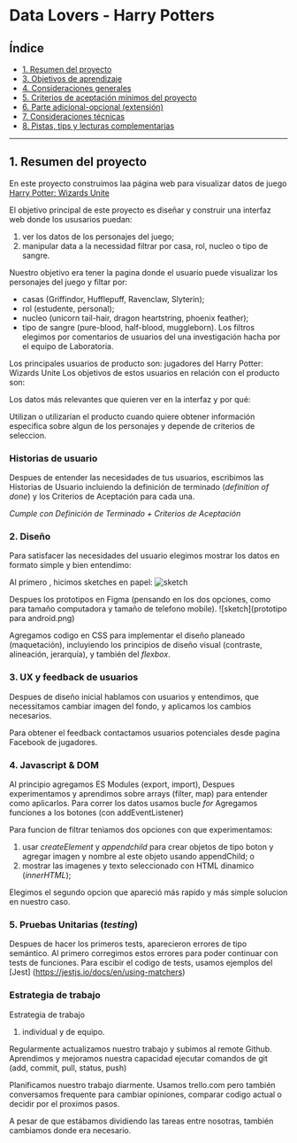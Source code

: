 # Data Lovers - Harry Potters

## Índice

* [1. Resumen del proyecto](#2-resumen-del-proyecto)
* [3. Objetivos de aprendizaje](#3-objetivos-de-aprendizaje)
* [4. Consideraciones generales](#4-consideraciones-generales)
* [5. Criterios de aceptación mínimos del proyecto](#5-criterios-de-aceptación-mínimos-del-proyecto)
* [6. Parte adicional-opcional (extensión)](#6-parte-adicional-opcional-extensión)
* [7. Consideraciones técnicas](#7-consideraciones-técnicas)
* [8. Pistas, tips y lecturas complementarias](#8-pistas-tips-y-lecturas-complementarias)

***

## 1. Resumen del proyecto

En este proyecto construimos laa página web para visualizar datos de juego [Harry Potter: Wizards Unite](https://www.wizardingworld.com)

El objetivo principal de este proyecto es diseñar y construir una interfaz web donde los ususarios puedan:
1) ver los datos de los personajes del juego;
2) manipular data a la necessidad filtrar por casa, rol, nucleo o tipo de sangre.

Nuestro objetivo era tener la pagina donde el usuario puede visualizar los personajes del juego y filtar por:
- casas (Griffindor, Hufflepuff, Ravenclaw, Slyterin);
- rol (estudente, personal);
- nucleo (unicorn tail-hair, dragon heartstring, phoenix feather);
- tipo de sangre (pure-blood, half-blood, muggleborn).
Los filtros elegimos por comentarios de usuarios del una investigación hacha por el equipo de Laboratoria. 

Los principales usuarios de producto son: jugadores del Harry Potter: Wizards Unite
Los objetivos de estos usuarios en relación con el producto son:

Los datos más relevantes que quieren ver en la interfaz y por qué:

Utilizan o utilizarían el producto cuando quiere obtener información especifica sobre algun de los personajes y depende de criterios de seleccion. 

### Historias de usuario

Despues de entender las necesidades de tus usuarios, escribimos las Historias
de Usuario incluiendo la definición de terminado (_definition of done_) y los
Criterios de Aceptación para cada una.

_Cumple con Definición de Terminado + Criterios de Aceptación_

### 2. Diseño

Para satisfacer las necesidades del usuario elegimos mostrar los datos en formato simple y bien entendimo:

Al primero , hicimos sketches en papel:
![sketch](sketch.png)

Despues los prototipos en Figma (pensando en los dos opciones, como para tamaño computadora y tamaño de telefono mobile).
![sketch](prototipo para android.png)

Agregamos codigo en CSS para implementar el diseño planeado (maquetación), incluyiendo los principios de diseño visual (contraste, alineación, jerarquía), y también del _flexbox_.

### 3. UX y feedback de usuarios

Despues de diseño inicial hablamos con usuarios y entendimos, que necessitamos cambiar imagen del fondo, y aplicamos los cambios necesarios. 

Para obtener el feedback contactamos usuarios potenciales desde pagina Facebook de jugadores. 

### 4. Javascript & DOM

Al principio agregamos ES Modules (export, import), 
Despues experimentamos y aprendimos sobre arrays (filter, map) para entender como aplicarlos. 
Para correr los datos usamos bucle _for_ 
Agregamos funciones a los botones (con addEventListener)

Para funcion de filtrar teniamos dos opciones con que experimentamos:
1) usar _createElement_ y _appendchild_ para crear objetos de tipo boton y agregar imagen y nombre al este objeto usando appendChild;
o
2) mostrar las imagenes y texto seleccionado con HTML dinamico (_innerHTML_);

Elegimos el segundo opcion que apareció más rapido y más simple solucion en nuestro caso. 


### 5. Pruebas Unitarias (_testing_)

Despues de hacer los primeros tests, aparecieron errores de tipo semántico. 
Al primero corregimos estos errores para poder continuar con tests de funciones. 
Para escibir el codigo de tests, usamos ejemplos del [Jest] (https://jestjs.io/docs/en/using-matchers)





### Estrategia de trabajo

Estrategia de trabajo
1) individual 
y de equipo.


Regularmente actualizamos nuestro trabajo y subimos al remote Github. 
Aprendimos y mejoramos nuestra capacidad ejecutar comandos de git (add, commit, pull, status, push)

Planificamos nuestro trabajo diarmente. Usamos trello.com pero también conversamos frequente para cambiar opiniones, comparar codigo actual o decidir por el proximos pasos. 

A pesar de que estábamos dividiendo las tareas entre nosotras, también cambiamos donde era necesario.







